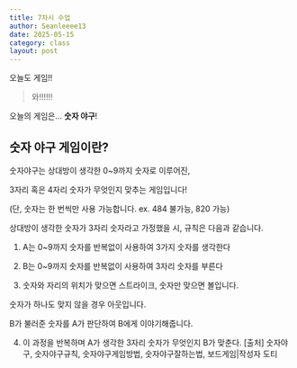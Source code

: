 ```yaml
---
title: 7차시 수업
author: Seanleeee13
date: 2025-05-15
category: class
layout: post
---
```


오늘도 게임!!

> 와!!!!!!

오늘의 게임은... **숫자 야구**!

## 숫자 야구 게임이란?

숫자야구는 상대방이 생각한 0~9까지 숫자로 이루어진, 

3자리 혹은 4자리 숫자가 무엇인지 맞추는 게임입니다!

(단, 숫자는 한 번씩만 사용 가능합니다. ex. 484 불가능, 820 가능)

상대방이 생각한 숫자가 3자리 숫자라고 가정했을 시, 규칙은 다음과 같습니다.

1) A는 0~9까지 숫자를 반복없이 사용하여 3가지 숫자를 생각한다

2) B는 0~9까지 숫자를 반복없이 사용하여 3자리 숫자를 부른다

3) 숫자와 자리의 위치가 맞으면 스트라이크, 숫자만 맞으면 볼입니다.

숫자가 하나도 맞지 않을 경우 아웃입니다. 

B가 불러준 숫자를 A가 판단하여 B에게 이야기해줍니다.

4) 이 과정을 반복하며 A가 생각한 3자리 숫자가 무엇인지 B가 맞춘다.
[출처] 숫자야구, 숫자야구규칙, 숫자야구게임방법, 숫자야구잘하는법, 보드게임|작성자 도티